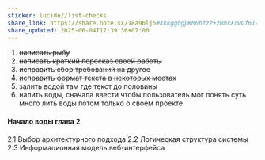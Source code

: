 ```yaml
---
sticker: lucide//list-checks
share_link: https://share.note.sx/18a96lj5#XkkggqgpKM6hzzz+zRmrXrwGf6iWzjHQdeLp67YgNYg
share_updated: 2025-06-04T17:39:36+07:00
---
```

1) ~~написать рыбу~~
2) ~~написать краткий пересказ своей работы~~
3) ~~исправить сбор требований на другое~~
4) ~~исправить формат текста в некоторых местах~~
5) залить водой там где текст до половины
6) налить воды, сначала ввести чтобы пользователь мог понять суть много лить воды потом только о своем проекте
#### Начало воды глава 2
2.1 Выбор архитектурного подхода
2.2 Логическая структура системы
2.3 Информационная модель веб-интерфейса
